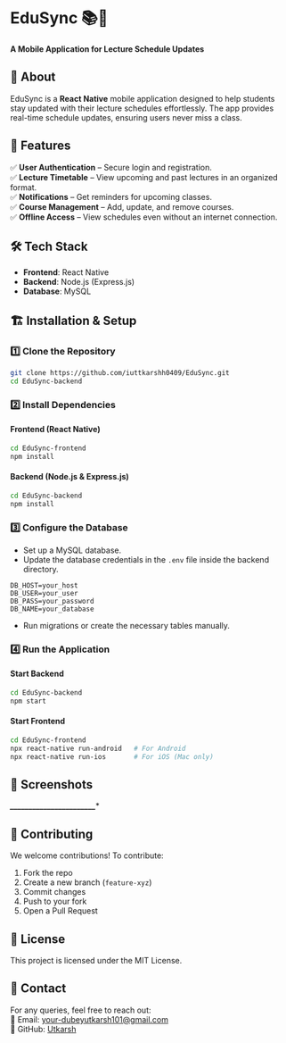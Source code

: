 # EduSync 📚📅  
**A Mobile Application for Lecture Schedule Updates**  

## 📖 About  
EduSync is a **React Native** mobile application designed to help students stay updated with their lecture schedules effortlessly. The app provides real-time schedule updates, ensuring users never miss a class.  

## 🚀 Features  
✅ **User Authentication** – Secure login and registration.  
✅ **Lecture Timetable** – View upcoming and past lectures in an organized format.  
✅ **Notifications** – Get reminders for upcoming classes.  
✅ **Course Management** – Add, update, and remove courses.  
✅ **Offline Access** – View schedules even without an internet connection.  

## 🛠️ Tech Stack  
- **Frontend**: React Native  
- **Backend**: Node.js (Express.js)  
- **Database**: MySQL  

## 🏗️ Installation & Setup  

### 1️⃣ Clone the Repository  
```sh
git clone https://github.com/iuttkarshh0409/EduSync.git
cd EduSync-backend
```

### 2️⃣ Install Dependencies  
#### **Frontend** (React Native)  
```sh
cd EduSync-frontend
npm install
```
#### **Backend** (Node.js & Express.js)  
```sh
cd EduSync-backend
npm install
```

### 3️⃣ Configure the Database  
- Set up a MySQL database.  
- Update the database credentials in the `.env` file inside the backend directory.  
```env
DB_HOST=your_host
DB_USER=your_user
DB_PASS=your_password
DB_NAME=your_database
```
- Run migrations or create the necessary tables manually.  

### 4️⃣ Run the Application  

#### Start Backend  
```sh
cd EduSync-backend
npm start
```
#### Start Frontend  
```sh
cd EduSync-frontend
npx react-native run-android   # For Android  
npx react-native run-ios       # For iOS (Mac only)  
```

## 🎨 Screenshots  
***********_______________________************

## 🤝 Contributing  
We welcome contributions! To contribute:  
1. Fork the repo  
2. Create a new branch (`feature-xyz`)  
3. Commit changes  
4. Push to your fork  
5. Open a Pull Request  

## 📝 License  
This project is licensed under the MIT License.  

## 📩 Contact  
For any queries, feel free to reach out:  
📧 Email: your-dubeyutkarsh101@gmail.com  
🔗 GitHub: [Utkarsh](https://github.com/iuttkarshh0409)  

